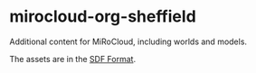 # mirocloud-org-sheffield
Additional content for MiRoCloud, including worlds and models.

The assets are in the [SDF Format](http://sdformat.org/).

